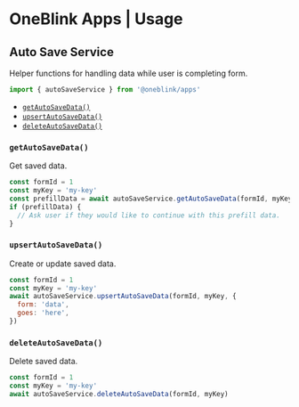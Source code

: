 # OneBlink Apps | Usage

## Auto Save Service

Helper functions for handling data while user is completing form.

```js
import { autoSaveService } from '@oneblink/apps'
```

- [`getAutoSaveData()`](#getautosavedata)
- [`upsertAutoSaveData()`](#upsertautosavedata)
- [`deleteAutoSaveData()`](#deleteautosavedata)

### `getAutoSaveData()`

Get saved data.

```js
const formId = 1
const myKey = 'my-key'
const prefillData = await autoSaveService.getAutoSaveData(formId, myKey)
if (prefillData) {
  // Ask user if they would like to continue with this prefill data.
}
```

### `upsertAutoSaveData()`

Create or update saved data.

```js
const formId = 1
const myKey = 'my-key'
await autoSaveService.upsertAutoSaveData(formId, myKey, {
  form: 'data',
  goes: 'here',
})
```

### `deleteAutoSaveData()`

Delete saved data.

```js
const formId = 1
const myKey = 'my-key'
await autoSaveService.deleteAutoSaveData(formId, myKey)
```
